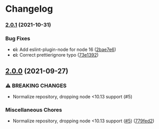 # Changelog

### [2.0.1](https://www.github.com/gulpjs/each-props/compare/v2.0.0...v2.0.1) (2021-10-31)


### Bug Fixes

* **ci:** Add eslint-plugin-node for node 16 ([2bae7e6](https://www.github.com/gulpjs/each-props/commit/2bae7e6329aa8139fd60803647f9c81f1b3e6a98))
* **ci:** Correct prettierignore typo ([73e1392](https://www.github.com/gulpjs/each-props/commit/73e13929ce171820cf3c777fd5190e1b4b60701e))

## [2.0.0](https://www.github.com/gulpjs/each-props/compare/v1.3.2...v2.0.0) (2021-09-27)

### ⚠ BREAKING CHANGES

- Normalize repository, dropping node <10.13 support (#5)

### Miscellaneous Chores

- Normalize repository, dropping node <10.13 support ([#5](https://www.github.com/gulpjs/each-props/issues/5)) ([779fed2](https://www.github.com/gulpjs/each-props/commit/779fed265bb7c0b67d1030ad8c2b9b4136883601))
